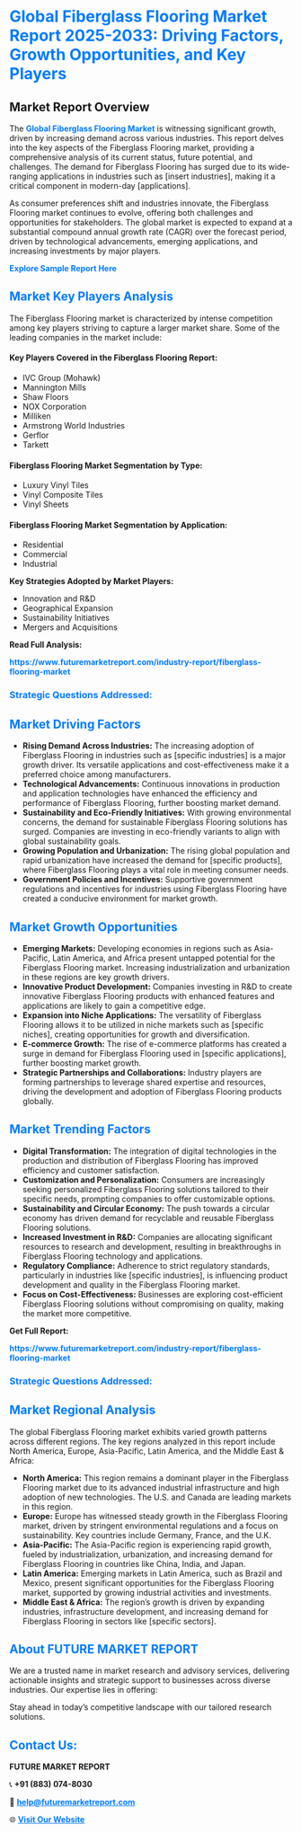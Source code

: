 <h1 style="color: #007BFF;">Global Fiberglass Flooring Market Report 2025-2033: Driving Factors, Growth Opportunities, and Key Players</h1>

<section id="overview">
<h2>Market Report Overview</h2>
<p>The <a href="https://www.futuremarketreport.com/industry-report/fiberglass-flooring-market" style="color: #007BFF; text-decoration: none;"><strong>Global Fiberglass Flooring Market</strong></a> is witnessing significant growth, driven by increasing demand across various industries. This report delves into the key aspects of the Fiberglass Flooring market, providing a comprehensive analysis of its current status, future potential, and challenges. The demand for Fiberglass Flooring has surged due to its wide-ranging applications in industries such as [insert industries], making it a critical component in modern-day [applications].</p>
<p>As consumer preferences shift and industries innovate, the Fiberglass Flooring market continues to evolve, offering both challenges and opportunities for stakeholders. The global market is expected to expand at a substantial compound annual growth rate (CAGR) over the forecast period, driven by technological advancements, emerging applications, and increasing investments by major players.</p>
</section>

<section id="overview">
<p><a href="https://www.futuremarketreport.com/request-sample/reportId=88401" style="color: #007BFF; text-decoration: none;"><strong>Explore Sample Report Here</strong></a></p>
</section>

<section id="key-players">
<h2 style="color: #007BFF;">Market Key Players Analysis</h2>
<p>The Fiberglass Flooring market is characterized by intense competition among key players striving to capture a larger market share. Some of the leading companies in the market include:</p>
<h4>Key Players Covered in the Fiberglass Flooring Report:</h4>
<ul><li>IVC Group (Mohawk)</li><li>Mannington Mills</li><li>Shaw Floors</li><li>NOX Corporation</li><li>Milliken</li><li>Armstrong World Industries</li><li>Gerflor</li><li>Tarkett</li></ul>
<h4>Fiberglass Flooring Market Segmentation by Type:</h4>
<ul><li>Luxury Vinyl Tiles</li><li>Vinyl Composite Tiles</li><li>Vinyl Sheets</li></ul>

<h4>Fiberglass Flooring Market Segmentation by Application:</h4>
<ul><li>Residential</li><li>Commercial</li><li>Industrial</li></ul>
<p><strong>Key Strategies Adopted by Market Players:</strong></p>
<ul>
<li>Innovation and R&D</li>
<li>Geographical Expansion</li>
<li>Sustainability Initiatives</li>
<li>Mergers and Acquisitions</li>
</ul>
</section>

<section>
<p><strong>Read Full Analysis: </strong></p><a href="https://www.futuremarketreport.com/industry-report/fiberglass-flooring-market" style="color: #007BFF; text-decoration: none;"><strong>https://www.futuremarketreport.com/industry-report/fiberglass-flooring-market</strong></a>
<h3 style="color: #007BFF;">Strategic Questions Addressed:</h3>
</section>

<section id="driving-factors">
<h2 style="color: #007BFF;">Market Driving Factors</h2>
<ul>
<li><strong>Rising Demand Across Industries:</strong> The increasing adoption of Fiberglass Flooring in industries such as [specific industries] is a major growth driver. Its versatile applications and cost-effectiveness make it a preferred choice among manufacturers.</li>
<li><strong>Technological Advancements:</strong> Continuous innovations in production and application technologies have enhanced the efficiency and performance of Fiberglass Flooring, further boosting market demand.</li>
<li><strong>Sustainability and Eco-Friendly Initiatives:</strong> With growing environmental concerns, the demand for sustainable Fiberglass Flooring solutions has surged. Companies are investing in eco-friendly variants to align with global sustainability goals.</li>
<li><strong>Growing Population and Urbanization:</strong> The rising global population and rapid urbanization have increased the demand for [specific products], where Fiberglass Flooring plays a vital role in meeting consumer needs.</li>
<li><strong>Government Policies and Incentives:</strong> Supportive government regulations and incentives for industries using Fiberglass Flooring have created a conducive environment for market growth.</li>
</ul>
</section>

<section id="growth-opportunities">
<h2 style="color: #007BFF;">Market Growth Opportunities</h2>
<ul>
<li><strong>Emerging Markets:</strong> Developing economies in regions such as Asia-Pacific, Latin America, and Africa present untapped potential for the Fiberglass Flooring market. Increasing industrialization and urbanization in these regions are key growth drivers.</li>
<li><strong>Innovative Product Development:</strong> Companies investing in R&D to create innovative Fiberglass Flooring products with enhanced features and applications are likely to gain a competitive edge.</li>
<li><strong>Expansion into Niche Applications:</strong> The versatility of Fiberglass Flooring allows it to be utilized in niche markets such as [specific niches], creating opportunities for growth and diversification.</li>
<li><strong>E-commerce Growth:</strong> The rise of e-commerce platforms has created a surge in demand for Fiberglass Flooring used in [specific applications], further boosting market growth.</li>
<li><strong>Strategic Partnerships and Collaborations:</strong> Industry players are forming partnerships to leverage shared expertise and resources, driving the development and adoption of Fiberglass Flooring products globally.</li>
</ul>
</section>

<section id="trending-factors">
<h2 style="color: #007BFF;">Market Trending Factors</h2>
<ul>
<li><strong>Digital Transformation:</strong> The integration of digital technologies in the production and distribution of Fiberglass Flooring has improved efficiency and customer satisfaction.</li>
<li><strong>Customization and Personalization:</strong> Consumers are increasingly seeking personalized Fiberglass Flooring solutions tailored to their specific needs, prompting companies to offer customizable options.</li>
<li><strong>Sustainability and Circular Economy:</strong> The push towards a circular economy has driven demand for recyclable and reusable Fiberglass Flooring solutions.</li>
<li><strong>Increased Investment in R&D:</strong> Companies are allocating significant resources to research and development, resulting in breakthroughs in Fiberglass Flooring technology and applications.</li>
<li><strong>Regulatory Compliance:</strong> Adherence to strict regulatory standards, particularly in industries like [specific industries], is influencing product development and quality in the Fiberglass Flooring market.</li>
<li><strong>Focus on Cost-Effectiveness:</strong> Businesses are exploring cost-efficient Fiberglass Flooring solutions without compromising on quality, making the market more competitive.</li>
</ul>
</section>

<section>
<p><strong>Get Full Report: </strong></p><a href="https://www.futuremarketreport.com/industry-report/fiberglass-flooring-market" style="color: #007BFF; text-decoration: none;"><strong>https://www.futuremarketreport.com/industry-report/fiberglass-flooring-market</strong></a>
<h3 style="color: #007BFF;">Strategic Questions Addressed:</h3>
</section>


<section id="regional-analysis">
<h2 style="color: #007BFF;">Market Regional Analysis</h2>
<p>The global Fiberglass Flooring market exhibits varied growth patterns across different regions. The key regions analyzed in this report include North America, Europe, Asia-Pacific, Latin America, and the Middle East & Africa:</p>
<ul>
<li><strong>North America:</strong> This region remains a dominant player in the Fiberglass Flooring market due to its advanced industrial infrastructure and high adoption of new technologies. The U.S. and Canada are leading markets in this region.</li>
<li><strong>Europe:</strong> Europe has witnessed steady growth in the Fiberglass Flooring market, driven by stringent environmental regulations and a focus on sustainability. Key countries include Germany, France, and the U.K.</li>
<li><strong>Asia-Pacific:</strong> The Asia-Pacific region is experiencing rapid growth, fueled by industrialization, urbanization, and increasing demand for Fiberglass Flooring in countries like China, India, and Japan.</li>
<li><strong>Latin America:</strong> Emerging markets in Latin America, such as Brazil and Mexico, present significant opportunities for the Fiberglass Flooring market, supported by growing industrial activities and investments.</li>
<li><strong>Middle East & Africa:</strong> The region’s growth is driven by expanding industries, infrastructure development, and increasing demand for Fiberglass Flooring in sectors like [specific sectors].</li>
</ul>
</section>

<footer>
<h2 style="color: #007BFF;">About FUTURE MARKET REPORT</h2>
<p>We are a trusted name in market research and advisory services, delivering actionable insights and strategic support to businesses across diverse industries. Our expertise lies in offering:</p>

<p>Stay ahead in today’s competitive landscape with our tailored research solutions.</p>

<h2 style="color: #007BFF;">Contact Us:</h2>
<p><strong>FUTURE MARKET REPORT</strong></p>
<p>📞 <strong>+91 (883) 074-8030</strong></p>
<p>📧 <strong><a href="mailto:help@futuremarketreport.com" style="color: #007BFF;">help@futuremarketreport.com</a></strong></p>
<p>🌐 <strong><a href="https://www.futuremarketreport.com/" style="color: #007BFF;">Visit Our Website</a></strong></p>
</footer>